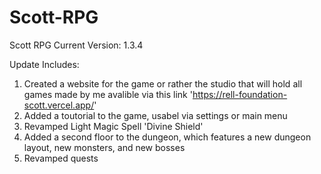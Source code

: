 # Scott-RPG
Scott RPG Current Version: 1.3.4

Update Includes: 
1. Created a website for the game or rather the studio that will hold all games made by me avalible via this link 'https://rell-foundation-scott.vercel.app/'
2. Added a toutorial to the game, usabel via settings or main menu
3. Revamped Light Magic Spell 'Divine Shield'
4. Added a second floor to the dungeon, which features a new dungeon layout, new monsters, and new bosses
5. Revamped quests
